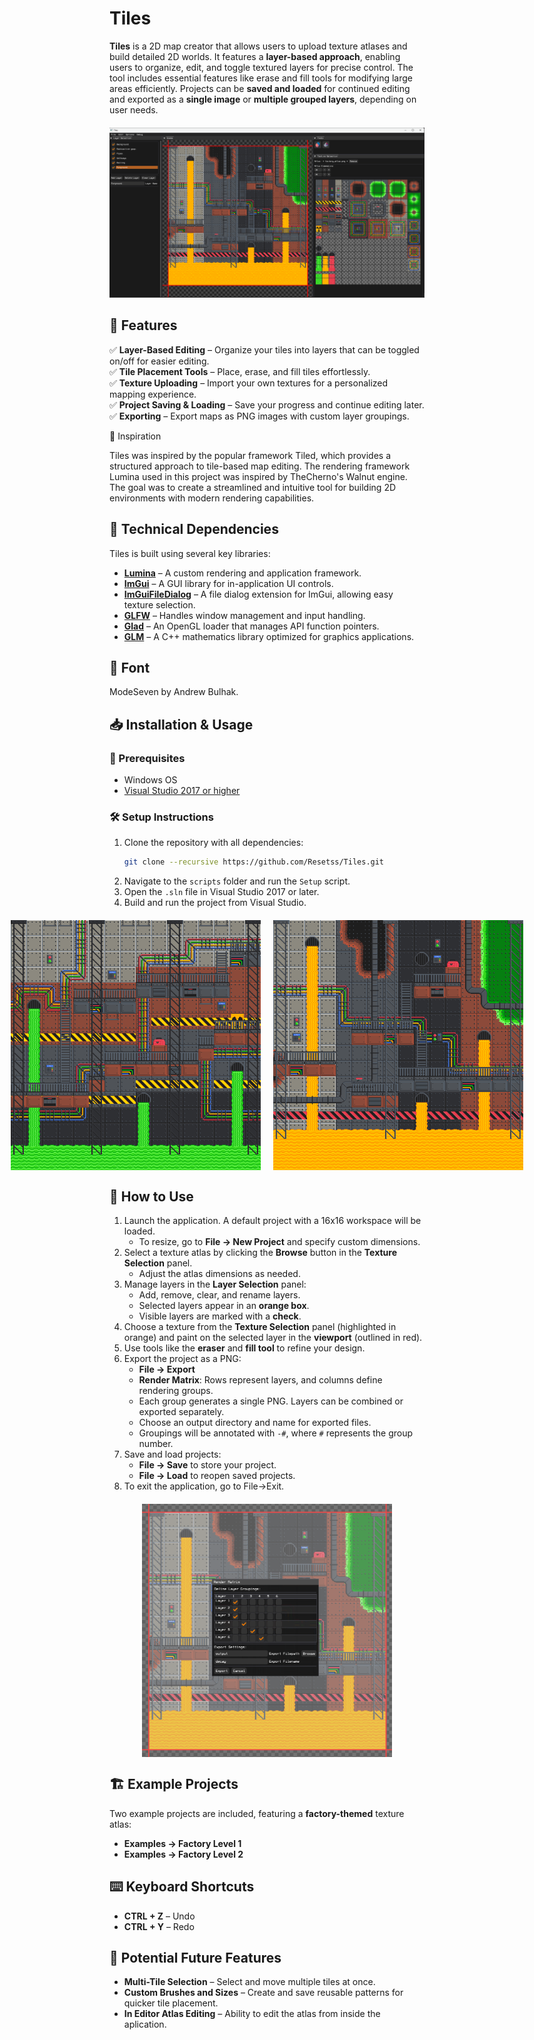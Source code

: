 # Tiles

**Tiles** is a 2D map creator that allows users to upload texture atlases and build detailed 2D worlds. It features a **layer-based approach**, enabling users to organize, edit, and toggle textured layers for precise control. The tool includes essential features like erase and fill tools for modifying large areas efficiently. Projects can be **saved and loaded** for continued editing and exported as a **single image** or **multiple grouped layers**, depending on user needs.

<div align="center" style="text-align: center; margin-top: 20px; margin-bottom: 20px;">
    <img src="assets/Application.png" alt="Tiles Screenshot" width="800">
</div>

## 🚀 Features

✅ **Layer-Based Editing** – Organize your tiles into layers that can be toggled on/off for easier editing.  
✅ **Tile Placement Tools** – Place, erase, and fill tiles effortlessly.  
✅ **Texture Uploading** – Import your own textures for a personalized mapping experience.  
✅ **Project Saving & Loading** – Save your progress and continue editing later.  
✅ **Exporting** – Export maps as PNG images with custom layer groupings.

🎨 Inspiration

Tiles was inspired by the popular framework Tiled, which provides a structured approach to tile-based map editing. The rendering framework Lumina used in this project was inspired by TheCherno's Walnut engine. The goal was to create a streamlined and intuitive tool for building 2D environments with modern rendering capabilities.

## 🔧 Technical Dependencies
Tiles is built using several key libraries:

- **[Lumina](https://github.com/Resetss/Lumina)** – A custom rendering and application framework.  
- **[ImGui](https://github.com/Resetss/imgui)** – A GUI library for in-application UI controls.  
- **[ImGuiFileDialog](https://github.com/Resetss/ImGuiFileDialog)** – A file dialog extension for ImGui, allowing easy texture selection.  
- **[GLFW](https://github.com/Resetss/glfw)** – Handles window management and input handling.  
- **[Glad](https://github.com/Resetss/glad)** – An OpenGL loader that manages API function pointers.  
- **[GLM](https://github.com/g-truc/glm)** – A C++ mathematics library optimized for graphics applications.  

## 🎨 Font

ModeSeven by Andrew Bulhak.

## 📥 Installation & Usage

### 🔧 Prerequisites
- Windows OS  
- [Visual Studio 2017 or higher](https://visualstudio.microsoft.com/)  

### 🛠️ Setup Instructions
1. Clone the repository with all dependencies:
   ```sh
   git clone --recursive https://github.com/Resetss/Tiles.git
   ```
2. Navigate to the `scripts` folder and run the `Setup` script.
3. Open the `.sln` file in Visual Studio 2017 or later.
4. Build and run the project from Visual Studio.

<div align="center" style="display: flex; justify-content: center; gap: 20px; margin-top: 20px; margin-bottom: 20px;">
    <img src="assets/factory-level-1.png" alt="Factory Level 1" width="400">
    <img src="assets/factory-level-2.png" alt="Factory Level 2" width="400">
</div>

## 🎨 How to Use
1. Launch the application. A default project with a 16x16 workspace will be loaded.
   - To resize, go to **File → New Project** and specify custom dimensions.
2. Select a texture atlas by clicking the **Browse** button in the **Texture Selection** panel.
   - Adjust the atlas dimensions as needed.
3. Manage layers in the **Layer Selection** panel:
   - Add, remove, clear, and rename layers.
   - Selected layers appear in an **orange box**.
   - Visible layers are marked with a **check**.
4. Choose a texture from the **Texture Selection** panel (highlighted in orange) and paint on the selected layer in the **viewport** (outlined in red).
5. Use tools like the **eraser** and **fill tool** to refine your design.
6. Export the project as a PNG:
   - **File → Export**
   - **Render Matrix**: Rows represent layers, and columns define rendering groups.
   - Each group generates a single PNG. Layers can be combined or exported separately.
   - Choose an output directory and name for exported files.
   - Groupings will be annotated with `-#`, where `#` represents the group number.
7. Save and load projects:
   - **File → Save** to store your project.
   - **File → Load** to reopen saved projects.
8. To exit the application, go to File->Exit.

<div align="center" style="display: flex; justify-content: center; gap: 20px; margin-top: 20px; margin-bottom: 20px;">
    <img src="assets/render-matrix.png" alt="Render Matrix" width="400">
</div>

## 🏗️ Example Projects
Two example projects are included, featuring a **factory-themed** texture atlas:
- **Examples → Factory Level 1**
- **Examples → Factory Level 2**

## ⌨️ Keyboard Shortcuts
- **CTRL + Z** – Undo  
- **CTRL + Y** – Redo  

## 🚀 Potential Future Features
- **Multi-Tile Selection** – Select and move multiple tiles at once.
- **Custom Brushes and Sizes** – Create and save reusable patterns for quicker tile placement.
- **In Editor Atlas Editing** – Ability to edit the atlas from inside the aplication.

